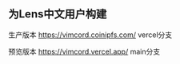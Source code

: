 
## 为Lens中文用户构建

生产版本 https://vimcord.coinipfs.com/
vercel分支

预览版本 https://vimcord.vercel.app/
main分支
